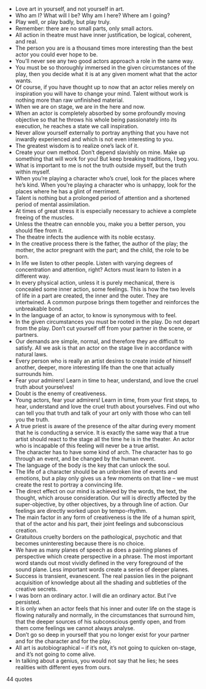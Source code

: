  - Love art in yourself, and not yourself in art.
 - Who am I? What will I be? Why am I here? Where am I going?
 - Play well, or play badly, but play truly.
 - Remember: there are no small parts, only small actors.
 - All action in theatre must have inner justification, be logical, coherent, and real.
 - The person you are is a thousand times more interesting than the best actor you could ever hope to be.
 - You’ll never see any two good actors approach a role in the same way.
 - You must be so thoroughly immersed in the given circumstances of the play, then you decide what it is at any given moment what that the actor wants.
 - Of course, if you have thought up to now that an actor relies merely on inspiration you will have to change your mind. Talent without work is nothing more than raw unfinished material.
 - When we are on stage, we are in the here and now.
 - When an actor is completely absorbed by some profoundly moving objective so that he throws his whole being passionately into its execution, he reaches a state we call inspiration.
 - Never allow yourself externally to portray anything that you have not inwardly experienced and which is not even interesting to you.
 - The greatest wisdom is to realize one’s lack of it.
 - Create your own method. Don’t depend slavishly on mine. Make up something that will work for you! But keep breaking traditions, I beg you.
 - What is important to me is not the truth outside myself, but the truth within myself.
 - When you’re playing a character who’s cruel, look for the places where he’s kind. When you’re playing a character who is unhappy, look for the places where he has a glint of merriment.
 - Talent is nothing but a prolonged period of attention and a shortened period of mental assimilation.
 - At times of great stress it is especially necessary to achieve a complete freeing of the muscles.
 - Unless the theatre can ennoble you, make you a better person, you should flee from it.
 - The theatre infects the audience with its noble ecstasy.
 - In the creative process there is the father, the author of the play; the mother, the actor pregnant with the part; and the child, the role to be born.
 - In life we listen to other people. Listen with varying degrees of concentration and attention, right? Actors must learn to listen in a different way.
 - In every physical action, unless it is purely mechanical, there is concealed some inner action, some feelings. This is how the two levels of life in a part are created, the inner and the outer. They are intertwined. A common purpose brings them together and reinforces the unbreakable bond.
 - In the language of an actor, to know is synonymous with to feel.
 - In the given circumstances you must be rooted in the play. Do not depart from the play. Don’t cut yourself off from your partner in the scene, or partners.
 - Our demands are simple, normal, and therefore they are difficult to satisfy. All we ask is that an actor on the stage live in accordance with natural laws.
 - Every person who is really an artist desires to create inside of himself another, deeper, more interesting life than the one that actually surrounds him.
 - Fear your admirers! Learn in time to hear, understand, and love the cruel truth about yourselves!
 - Doubt is the enemy of creativeness.
 - Young actors, fear your admirers! Learn in time, from your first steps, to hear, understand and love the cruel truth about yourselves. Find out who can tell you that truth and talk of your art only with those who can tell you the truth.
 - A true priest is aware of the presence of the altar during every moment that he is conducting a service. It is exactly the same way that a true artist should react to the stage all the time he is in the theater. An actor who is incapable of this feeling will never be a true artist.
 - The character has to have some kind of arch. The character has to go through an event, and be changed by the human event.
 - The language of the body is the key that can unlock the soul.
 - The life of a character should be an unbroken line of events and emotions, but a play only gives us a few moments on that line – we must create the rest to portray a convincing life.
 - The direct effect on our mind is achieved by the words, the text, the thought, which arouse consideration. Our will is directly affected by the super-objective, by other objectives, by a through line of action. Our feelings are directly worked upon by tempo-rhythm.
 - The main factor in any form of creativeness is the life of a human spirit, that of the actor and his part, their joint feelings and subconscious creation.
 - Gratuitous cruelty borders on the pathological, psychotic and that becomes uninteresting because there is no choice.
 - We have as many planes of speech as does a painting planes of perspective which create perspective in a phrase. The most important word stands out most vividly defined in the very foreground of the sound plane. Less important words create a series of deeper planes.
 - Success is transient, evanescent. The real passion lies in the poignant acquisition of knowledge about all the shading and subtleties of the creative secrets.
 - I was born an ordinary actor. I will die an ordinary actor. But I’ve persisted.
 - It is only when an actor feels that his inner and outer life on the stage is flowing naturally and normally, in the circumstances that surround him, that the deeper sources of his subconscious gently open, and from them come feelings we cannot always analyse.
 - Don’t go so deep in yourself that you no longer exist for your partner and for the character and for the play.
 - All art is autobiographical – if it’s not, it’s not going to quicken on-stage, and it’s not going to come alive.
 - In talking about a genius, you would not say that he lies; he sees realities with different eyes from ours.

44 quotes